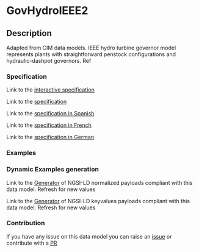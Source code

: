 # GovHydroIEEE2

## Description 

Adapted from CIM data models. IEEE hydro turbine governor model represents plants with straightforward penstock configurations and hydraulic-dashpot governors.  Ref
### Specification

Link to the [interactive specification](https://swagger.lab.fiware.org/?url=https://smart-data-models.github.io/dataModel.EnergyCIM/GovHydroIEEE2/swagger.yaml)

Link to the [specification](https://smart-data-models.github.io/dataModel.EnergyCIM/GovHydroIEEE2/doc/spec.md)

Link to the [specification in Spanish](https://smart-data-models.github.io/dataModel.EnergyCIM/GovHydroIEEE2/doc/spec_ES.md)

Link to the [specification in French](https://smart-data-models.github.io/dataModel.EnergyCIM/GovHydroIEEE2/doc/spec_FR.md)

Link to the [specification in German](https://smart-data-models.github.io/dataModel.EnergyCIM/GovHydroIEEE2/doc/spec_DE.md)
### Examples
### Dynamic Examples generation

Link to the [Generator](https://smartdatamodels.org/extra/ngsi-ld_generator_v0.92.php?schemaUrl=https://raw.githubusercontent.com/smart-data-models/dataModel.EnergyCIM/master/GovHydroIEEE2/schema.json&email=info@smartdatamodels.org) of NGSI-LD normalized payloads compliant with this data model. Refresh for new values

Link to the [Generator](https://smartdatamodels.org/extra/ngsi-ld_generator_keyvalues_v0.92.php?schemaUrl=https://raw.githubusercontent.com/smart-data-models/dataModel.EnergyCIM/master/GovHydroIEEE2/schema.json&email=info@smartdatamodels.org) of NGSI-LD keyvalues payloads compliant with this data model. Refresh for new values
### Contribution

 If you have any issue on this data model you can raise an [issue](https://github.com/smart-data-models/dataModel.EnergyCIM/issues)  or contribute with a [PR](https://github.com/smart-data-models/dataModel.EnergyCIM/pulls)